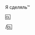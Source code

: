 <!-- Здесь должно быть описание PR -->
Я сделяль™

<!-- А здесь ченджлог -->
:cl:

/:cl:
<!--
  Теги ченджлога для быстрого копипаста:
  - bugfix: Пофиксил баг
  - wip: Добавил что-то, что ещё в процессе
  - tweak: Подправил что-то
  - soundadd: Добавил новый звук
  - sounddel: Удалил старый звук
  - rscadd: Добавил что-то новое
  - rscdel: Удалил что-то старое
  - imageadd: Добавил новые иконки и картинки
  - imagedel: Удалил старые иконки и картинки
  - maptweak: Отредактировал карту
  - spellcheck: Исправил опечатку
  - experiment: Добавил что-то экспериментальное
  - balance: Заребалансил что-то
  - admin: Сделал что-то с админскими тулзами

  В ченджлог обязательно стоит внести:
  - Добавление/удаление предметов, изменение их логики, поведения
  - Добавление/удаление админских кнопок, интерфейсов и прочего
  - Изменения карты

  Необязательно в ченджлог вносить:
  - Косметические изменения (поменял описание предмету, заменил звук и т.п.)
  - Оптимизации и изменения систем, который геймплей не захватывают
  - Минорные багфиксы

  Если ченджлог не нужен (например для мержа с оффами),
  то не забудь удалить теги :cl: и /:cl:
-->
